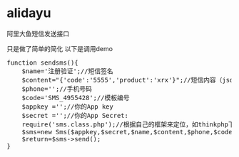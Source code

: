 # alidayu
阿里大鱼短信发送接口

只是做了简单的简化 以下是调用demo
<pre>
function sendsms(){
 	$name='注册验证';//短信签名
	$content="{'code':'5555','product':'xrx'}";//短信内容（json格式），根据短信模板来选择
	$phone='';//手机号码
	$code='SMS_4955428';//模板编号
	$appkey ='';//你的App key
	$secret ='';//你的App Secret:
	require('sms.class.php');//根据自己的框架来定位，如thinkphp下用import来引入
	$sms=new Sms($appkey,$secret,$name,$content,$phone,$code);
	$return=$sms->send();
}
</pre>

